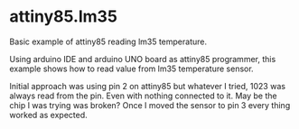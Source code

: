 # attiny85.lm35
Basic example of attiny85 reading lm35 temperature.

Using arduino IDE and arduino UNO board as attiny85 programmer,
this example shows how to read value from lm35 temperature sensor.

Initial approach was using pin 2 on attiny85 but whatever I tried,
1023 was always read from the pin. Even with nothing connected to
it. May be the chip I was trying was broken? Once I moved the
sensor to pin 3 every thing worked as expected.
